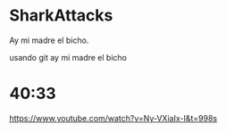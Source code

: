 # SharkAttacks

Ay mi madre el bicho. 


usando git ay mi madre el bicho 

# 40:33
https://www.youtube.com/watch?v=Ny-VXiaIx-I&t=998s